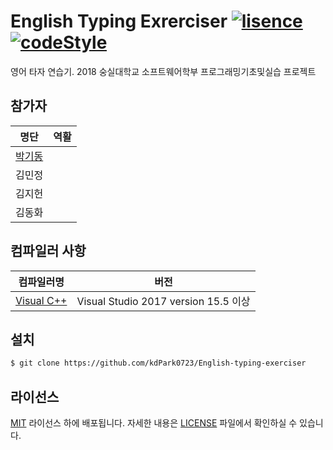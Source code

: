 ﻿# English Typing Exrerciser [![lisence](https://img.shields.io/badge/lisence-MIT-brightgreen.svg)](LICENSE) [![codeStyle](https://img.shields.io/badge/code%20style-BSD-brightgreen.svg)](https://github.com/kdPark0723/English-typing-exerciser/wiki/Code-Style)
영어 타자 연습기. 
2018 숭실대학교 소프트웨어학부 프로그래밍기초및실습 프로젝트

## 참가자
| 명단 | 역활 |
| :--: | :--: |
| [박기동](https://github.com/kdPark0723) | |
| 김민정 | |
| 김지헌 | |
| 김동화 | |

## 컴파일러 사항
| 컴파일러명 | 버전 |
| :--: | :--: |
| [Visual C++](https://docs.microsoft.com/ko-kr/cpp/) | Visual Studio 2017 version 15.5 이상 |

## 설치
```bash
$ git clone https://github.com/kdPark0723/English-typing-exerciser
```

## 라이선스
[MIT](http://opensource.org/licenses/MIT) 라이선스 하에 배포됩니다. 자세한 내용은 [LICENSE](LICENSE) 파일에서 확인하실 수 있습니다.

